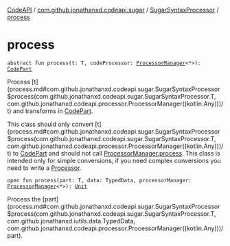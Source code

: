 [CodeAPI](../../index.md) / [com.github.jonathanxd.codeapi.sugar](../index.md) / [SugarSyntaxProcessor](index.md) / [process](.)

# process

`abstract fun process(t: T, codeProcessor: `[`ProcessorManager`](../../com.github.jonathanxd.codeapi.processor/-processor-manager/index.md)`<*>): `[`CodePart`](../../com.github.jonathanxd.codeapi/-code-part/index.md)

Process [t](process.md#com.github.jonathanxd.codeapi.sugar.SugarSyntaxProcessor$process(com.github.jonathanxd.codeapi.sugar.SugarSyntaxProcessor.T, com.github.jonathanxd.codeapi.processor.ProcessorManager((kotlin.Any)))/t) and transforms in [CodePart](../../com.github.jonathanxd.codeapi/-code-part/index.md).

This class should only convert [t](process.md#com.github.jonathanxd.codeapi.sugar.SugarSyntaxProcessor$process(com.github.jonathanxd.codeapi.sugar.SugarSyntaxProcessor.T, com.github.jonathanxd.codeapi.processor.ProcessorManager((kotlin.Any)))/t) to [CodePart](../../com.github.jonathanxd.codeapi/-code-part/index.md) and should not call [ProcessorManager.process](../../com.github.jonathanxd.codeapi.processor/-processor-manager/process.md). This class
is intended only for simple conversions, if you need complex conversions you need to write a [Processor](../../com.github.jonathanxd.codeapi.processor/-processor/index.md).

`open fun process(part: T, data: TypedData, processorManager: `[`ProcessorManager`](../../com.github.jonathanxd.codeapi.processor/-processor-manager/index.md)`<*>): `[`Unit`](https://kotlinlang.org/api/latest/jvm/stdlib/kotlin/-unit/index.html)

Process the [part](process.md#com.github.jonathanxd.codeapi.sugar.SugarSyntaxProcessor$process(com.github.jonathanxd.codeapi.sugar.SugarSyntaxProcessor.T, com.github.jonathanxd.iutils.data.TypedData, com.github.jonathanxd.codeapi.processor.ProcessorManager((kotlin.Any)))/part).

